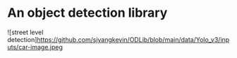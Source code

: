 # An object detection library

![street level detection]https://github.com/sjyangkevin/ODLib/blob/main/data/Yolo_v3/inputs/car-image.jpeg
